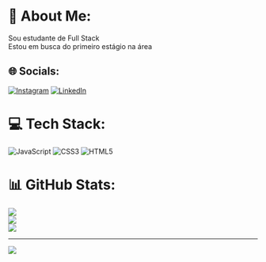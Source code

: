 # 💫 About Me:
Sou estudante de Full Stack<br>Estou em busca do primeiro estágio na área


## 🌐 Socials:
[![Instagram](https://img.shields.io/badge/Instagram-%23E4405F.svg?logo=Instagram&logoColor=white)](https://instagram.com/_theher1que_) [![LinkedIn](https://img.shields.io/badge/LinkedIn-%230077B5.svg?logo=linkedin&logoColor=white)](https://linkedin.com/in/https://www.linkedin.com/in/henrique-almeida-b93b3a233/) 

# 💻 Tech Stack:
![JavaScript](https://img.shields.io/badge/javascript-%23323330.svg?style=for-the-badge&logo=javascript&logoColor=%23F7DF1E) ![CSS3](https://img.shields.io/badge/css3-%231572B6.svg?style=for-the-badge&logo=css3&logoColor=white) ![HTML5](https://img.shields.io/badge/html5-%23E34F26.svg?style=for-the-badge&logo=html5&logoColor=white)
# 📊 GitHub Stats:
![](https://github-readme-stats.vercel.app/api?username=HenriqueTheAlmeida&theme=dracula&hide_border=true&include_all_commits=true&count_private=false)<br/>
![](https://github-readme-streak-stats.herokuapp.com/?user=HenriqueTheAlmeida&theme=dracula&hide_border=true)<br/>
![](https://github-readme-stats.vercel.app/api/top-langs/?username=HenriqueTheAlmeida&theme=dracula&hide_border=true&include_all_commits=true&count_private=false&layout=compact)

---
[![](https://visitcount.itsvg.in/api?id=HenriqueTheAlmeida&icon=0&color=0)](https://visitcount.itsvg.in)

<!-- Proudly created with GPRM ( https://gprm.itsvg.in ) -->